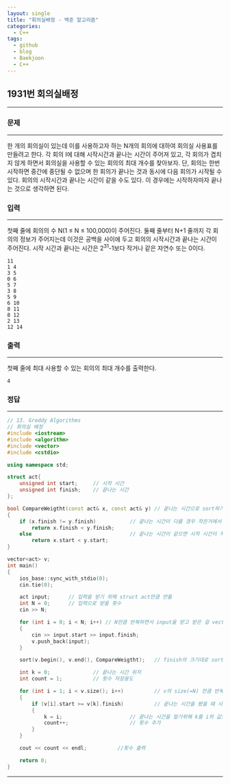 ```yaml
---
layout: single
title: "회의실배정 - 백준 알고리즘"
categories:
  - C++
tags:
  - github
  - blog
  - Baekjoon
  - C++
---
```

## 1931번 **회의실배정**
---

### 문제
---
한 개의 회의실이 있는데 이를 사용하고자 하는 N개의 회의에 대하여 회의실 사용표를 만들려고 한다. 각 회의 I에 대해 시작시간과 끝나는 시간이 주어져 있고, 각 회의가 겹치지 않게 하면서 회의실을 사용할 수 있는 회의의 최대 개수를 찾아보자. 단, 회의는 한번 시작하면 중간에 중단될 수 없으며 한 회의가 끝나는 것과 동시에 다음 회의가 시작될 수 있다. 회의의 시작시간과 끝나는 시간이 같을 수도 있다. 이 경우에는 시작하자마자 끝나는 것으로 생각하면 된다.  

### 입력
---
첫째 줄에 회의의 수 N(1 ≤ N ≤ 100,000)이 주어진다. 둘째 줄부터 N+1 줄까지 각 회의의 정보가 주어지는데 이것은 공백을 사이에 두고 회의의 시작시간과 끝나는 시간이 주어진다. 시작 시간과 끝나는 시간은 2<sup>31</sup>-1보다 작거나 같은 자연수 또는 0이다.  
```
11
1 4
3 5
0 6
5 7
3 8
5 9
6 10
8 11
8 12
2 13
12 14
```

### 출력
---
첫째 줄에 최대 사용할 수 있는 회의의 최대 개수를 출력한다.  
```
4
```

### 정답
---
```c++
// 13. Greddy Algorithms
// 회의실 배정
#include <iostream>
#include <algorithm>
#include <vector>
#include <cstdio>

using namespace std;

struct act{
	unsigned int start;		// 시작 시간
	unsigned int finish;	// 끝나는 시간
};

bool CompareWeigtht(const act& x, const act& y)	// 끝나는 시간으로 sort하기 위해 생성
{
	if (x.finish != y.finish)			// 끝나는 시간이 다를 경우 작은거에서 큰 순으로
		return x.finish < y.finish;
	else                                // 끝나는 시간이 같으면 시작 시간이 작은 걸로
		return x.start < y.start;
}

vector<act> v;
int main()
{
	ios_base::sync_with_stdio(0);
	cin.tie(0);

	act input;		// 입력을 받기 위해 struct act만큼 만듦
	int N = 0;		// 입력으로 받을 횟수
	cin >> N;

	for (int i = 0; i < N; i++)	// N만큼 반복하면서 input을 받고 받은 걸 vector<act> v에 저장
	{
		cin >> input.start >> input.finish;
		v.push_back(input);
	}

	sort(v.begin(), v.end(), CompareWeigtht);	// finish의 크기대로 sorting

	int k = 0;				// 끝나는 시간 위치
	int count = 1;			// 횟수 저장용도

	for (int i = 1; i < v.size(); i++)			// v의 size(=N) 만큼 반복
	{
		if (v[i].start >= v[k].finish)			// 끝나는 시간을 봤을 때 시작 시간이 같거나 더 늦으면
		{
			k = i;						// 끝나는 시간을 알기위해 k를 i의 값으로 받음
			count++;					// 횟수 추가
		}
	}

	cout << count << endl;			//횟수 출력

	return 0;
}
```
---
